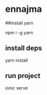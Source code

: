 # ennajma
##install yarn

npm i -g yarn

## install deps

yarn install


## run project 

ionic serve
